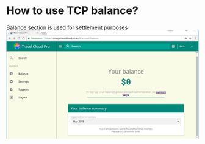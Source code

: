 # How to use TCP balance?

Balance section is used for settlement purposes![](/assets/Balance.png)

